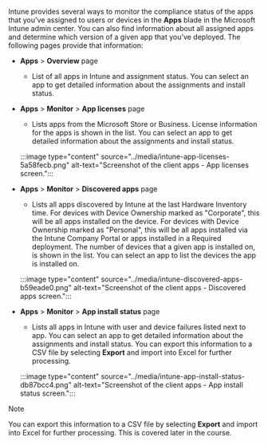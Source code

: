 Intune provides several ways to monitor the compliance status of the apps that you've assigned to users or devices in the **Apps** blade in the Microsoft Intune admin center. You can also find information about all assigned apps and determine which version of a given app that you've deployed. The following pages provide that information:

 -  **Apps** > **Overview** page
    
     -  List of all apps in Intune and assignment status. You can select an app to get detailed information about the assignments and install status.
 -  **Apps** > **Monitor** > **App licenses** page
    
     -  Lists apps from the Microsoft Store or Business. License information for the apps is shown in the list. You can select an app to get detailed information about the assignments and install status.
    
    :::image type="content" source="../media/intune-app-licenses-5a58fecb.png" alt-text="Screenshot of the client apps - App licenses screen.":::
    
 -  **Apps** > **Monitor** > **Discovered apps** page
    
     -  Lists all apps discovered by Intune at the last Hardware Inventory time. For devices with Device Ownership marked as "Corporate", this will be all apps installed on the device. For devices with Device Ownership marked as "Personal", this will be all apps installed via the Intune Company Portal or apps installed in a Required deployment. The number of devices that a given app is installed on, is shown in the list. You can select an app to list the devices the app is installed on.
    
    :::image type="content" source="../media/intune-discovered-apps-b59eade0.png" alt-text="Screenshot of the client apps - Discovered apps screen.":::
    
 -  **Apps** > **Monitor** > **App install status** page
    
     -  Lists all apps in Intune with user and device failures listed next to app. You can select an app to get detailed information about the assignments and install status. You can export this information to a CSV file by selecting **Export** and import into Excel for further processing.
    
    :::image type="content" source="../media/intune-app-install-status-db87bcc4.png" alt-text="Screenshot of the client apps - App install status screen.":::
    

> [!NOTE]
> You can export this information to a CSV file by selecting **Export** and import into Excel for further processing. This is covered later in the course.
